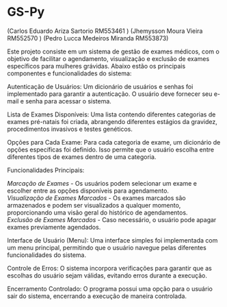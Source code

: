 # GS-Py


(Carlos Eduardo Ariza Sartorio RM553461 ) 
(Jhemysson Moura Vieira RM552570 ) 
(Pedro Lucca Medeiros Miranda RM553873)




Este projeto consiste em um sistema de gestão de exames médicos, com o objetivo de facilitar o agendamento, visualização e exclusão de exames específicos para mulheres grávidas. Abaixo estão os principais componentes e funcionalidades do sistema:


Autenticação de Usuários: Um dicionário de usuários e senhas foi implementado para garantir a autenticação. O usuário deve fornecer seu e-mail e senha para acessar o sistema.

Lista de Exames Disponíveis: Uma lista contendo diferentes categorias de exames pré-natais foi criada, abrangendo diferentes estágios da gravidez, procedimentos invasivos e testes genéticos.

Opções para Cada Exame: Para cada categoria de exame, um dicionário de opções específicas foi definido. Isso permite que o usuário escolha entre diferentes tipos de exames dentro de uma categoria.

Funcionalidades Principais: 

*Marcação de Exames* - Os usuários podem selecionar um exame e escolher entre as opções disponíveis para agendamento.       
*Visualização de Exames Marcados* - Os exames marcados são armazenados e podem ser visualizados a qualquer momento, proporcionando uma visão geral do histórico de agendamentos.           
*Exclusão de Exames Marcados* - Caso necessário, o usuário pode apagar exames previamente agendados.          

Interface de Usuário (Menu): Uma interface simples foi implementada com um menu principal, permitindo que o usuário navegue pelas diferentes funcionalidades do sistema.

Controle de Erros: O sistema incorpora verificações para garantir que as escolhas do usuário sejam válidas, evitando erros durante a execução.

Encerramento Controlado: O programa possui uma opção para o usuário sair do sistema, encerrando a execução de maneira controlada.
